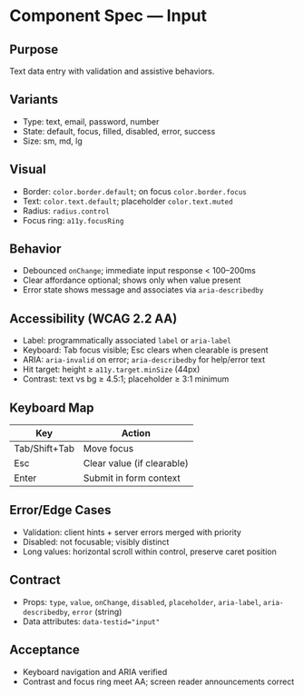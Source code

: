 # Component Spec — Input

## Purpose
Text data entry with validation and assistive behaviors.

## Variants
- Type: text, email, password, number
- State: default, focus, filled, disabled, error, success
- Size: sm, md, lg

## Visual
- Border: `color.border.default`; on focus `color.border.focus`
- Text: `color.text.default`; placeholder `color.text.muted`
- Radius: `radius.control`
- Focus ring: `a11y.focusRing`

## Behavior
- Debounced `onChange`; immediate input response < 100–200ms
- Clear affordance optional; shows only when value present
- Error state shows message and associates via `aria-describedby`

## Accessibility (WCAG 2.2 AA)
- Label: programmatically associated `label` or `aria-label`
- Keyboard: Tab focus visible; Esc clears when clearable is present
- ARIA: `aria-invalid` on error; `aria-describedby` for help/error text
- Hit target: height ≥ `a11y.target.minSize` (44px)
- Contrast: text vs bg ≥ 4.5:1; placeholder ≥ 3:1 minimum

## Keyboard Map
| Key | Action |
|-----|--------|
| Tab/Shift+Tab | Move focus |
| Esc | Clear value (if clearable) |
| Enter | Submit in form context |

## Error/Edge Cases
- Validation: client hints + server errors merged with priority
- Disabled: not focusable; visibly distinct
- Long values: horizontal scroll within control, preserve caret position

## Contract
- Props: `type`, `value`, `onChange`, `disabled`, `placeholder`, `aria-label`, `aria-describedby`, `error` (string)
- Data attributes: `data-testid="input"`

## Acceptance
- Keyboard navigation and ARIA verified
- Contrast and focus ring meet AA; screen reader announcements correct